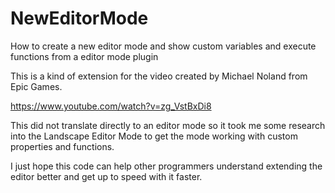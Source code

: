 # NewEditorMode
How to create a new editor mode and show custom variables and execute functions from a editor mode plugin

This is a kind of extension for the video created by Michael Noland from Epic Games.

https://www.youtube.com/watch?v=zg_VstBxDi8

This did not translate directly to an editor mode so it took me some research into the 
Landscape Editor Mode to get the mode working with custom properties and functions.

I just hope this code can help other programmers understand extending the editor better and get up to speed with it faster.
